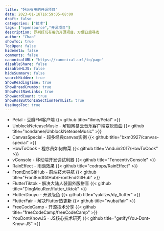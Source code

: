 ```yaml
---
title: "好玩有用的开源项目"
date: 2023-01-18T16:59:05+08:00
draft: false
categories: ["技术"]
tags: ["opensource","开源项目"]
description: 罗列好玩有用的开源项目，方便日后寻找
author: "Chao"
showToc: true
TocOpen: false
hidemeta: false
comments: false
canonicalURL: "https://canonical.url/to/page"
disableShare: false
disableHLJS: false
hideSummary: false
searchHidden: true
ShowReadingTime: true
ShowBreadCrumbs: true
ShowPostNavLinks: true
ShowWordCount: true
ShowRssButtonInSectionTermList: true
UseHugoToc: true
---
```

* Petal - 豆瓣FM客户端
{{< github title="ilime/Petal" >}}
* UnblockNeteaseMusic - 解锁网易云音乐客户端变灰歌曲
{{< github title="nondanee/UnblockNeteaseMusic" >}}
* CanvasSpecial - 超多经典canvas实例
{{< github title="bxm0927/canvas-special" >}}
* HowToCook - 程序员如何做菜
{{< github title="Anduin2017/HowToCook" >}}
* vConsole - 移动端开发调试利器
{{< github title="Tencent/vConsole" >}}
* RainEffect - 雨滴效果
{{< github title="codrops/RainEffect" >}}
* FrontEndGitHub - 前端技术导航
{{< github title="FrontEndGitHub/FrontEndGitHub" >}}
* FlutterTiktok - 解决大陆人装国外版拼音
{{< github title="DingMouRen/flutter_tiktok" >}}
* FlutterDouyu - 开源版鱼
{{< github title="yukilzw/dy_flutter" >}}
* FlutterFair - 解决Flutter热更新
{{< github title="wuba/fair" >}}
* FreeCodeCamp - 开源技术分享
{{< github title="freeCodeCamp/freeCodeCamp" >}}
* YouDontKnowJS - JS核心技术研究
{{< github title="getify/You-Dont-Know-JS" >}}